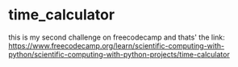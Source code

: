 # time_calculator

this is my second challenge on freecodecamp and thats' the link: https://www.freecodecamp.org/learn/scientific-computing-with-python/scientific-computing-with-python-projects/time-calculator
